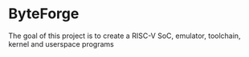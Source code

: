 # ByteForge

The goal of this project is to create a RISC-V SoC, emulator, toolchain, kernel and userspace programs
